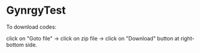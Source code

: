 # GynrgyTest

To download codes:

click on "Goto file" -> click on zip file -> click on "Download" button at right-bottom side.
